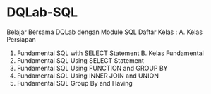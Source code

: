 # DQLab-SQL
Belajar Bersama DQLab dengan Module SQL
Daftar Kelas :
A. Kelas Persiapan
   1. Fundamental SQL with SELECT Statement
B. Kelas Fundamental
   1. Fundamental SQL Using SELECT Statement
   2. Fundamental SQL Using FUNCTION and GROUP BY
   3. Fundamental SQL Using INNER JOIN and UNION
   4. Fundamental SQL Group By and Having
